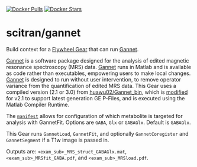[![Docker Pulls](https://img.shields.io/docker/pulls/scitran/gannet.svg)](https://hub.docker.com/r/scitran/gannet/)
[![Docker Stars](https://img.shields.io/docker/stars/scitran/gannet.svg)](https://hub.docker.com/r/scitran/gannet/)
# scitran/gannet
Build context for a [Flywheel Gear](https://github.com/flywheel-io/gears/tree/master/spec) that can run [Gannet](http://www.gabamrs.com/).

[Gannet](http://www.gabamrs.com/) is a software package designed for the analysis of edited magnetic resonance spectroscopy (MRS) data. [Gannet](http://www.gabamrs.com/) runs in Matlab and is available as code rather than executables, empowering users to make local changes. [Gannet](http://www.gabamrs.com/) is designed to run without user intervention, to remove operator variance from the quantification of edited MRS data. This Gear uses a compiled version (2.1 or 3.0) from [huawu02/Gannet_bin](https://github.com/huawu02/Gannet_bin), which is [modified](https://github.com/huawu02/Gannet2.1/tree/CNI) for v2.1 to support latest generation GE P-Files, and is executed using the Matlab Compiler Runtime.

The [`manifest`](manifest.json) allows for configuration of which metabolite is targeted for analysis with GannetFit. Options are `GABA`, `Glx` or `GABAGlx`. Default is `GABAGlx`.

This Gear runs `GannetLoad`, `GannetFit`, and optionally `GannetCoregister` and `GannetSegment` if a T1w image is passed in.

Outputs are: `<exam_sub>_MRS_struct_GABAGlx.mat`, `<exam_sub>_MRSfit_GABA.pdf`, and `<exam_sub>_MRSload.pdf`.
